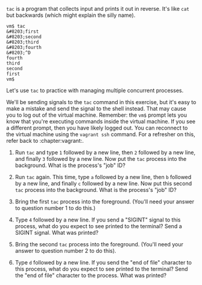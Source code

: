 `tac` is a program that collects input and prints it out in reverse. It's like
`cat` but backwards (which might explain the silly name).

```terminal
vm$ tac
&#8203;first
&#8203;second
&#8203;third
&#8203;fourth
&#8203;^D
fourth
third
second
first
vm$ 
```

Let's use `tac` to practice with managing multiple concurrent processes.

We'll be sending signals to the `tac` command in this exercise, but it's easy
to make a mistake and send the signal to the shell instead. That may cause you
to log out of the virtual machine. Remember: the `vm$` prompt lets you know
that you're executing commands inside the virtual machine. If you see a
different prompt, then you have likely logged out. You can reconnect to the
virtual machine using the `vagrant ssh` command. For a refresher on this, refer
back to :chapter:vagrant:.

1. Run `tac` and type `1` followed by a new line, then `2` followed by a new
   line, and finally `3` followed by a new line. Now put the `tac` process into
   the background. What is the process's "job" ID?

2. Run `tac` again. This time, type `a` followed by a new line, then `b`
   followed by a new line, and finally `c` followed by a new line. Now put this
   second `tac` process into the background. What is the process's "job" ID?

3. Bring the first `tac` process into the foreground. (You'll need your answer
   to question number 1 to do this.)

4. Type `4` followed by a new line. If you send a "SIGINT" signal to this
   process, what do you expect to see printed to the terminal? Send a SIGINT
   signal. What was printed?

5. Bring the second `tac` process into the foreground. (You'll need your answer
   to question number 2 to do this).

6. Type `d` followed by a new line. If you send the "end of file" character to
   this process, what do you expect to see printed to the terminal? Send the
   "end of file" character to the process. What was printed?
